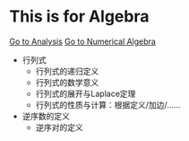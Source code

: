 # This is for Algebra

[Go to Analysis](./Analysis.md)
[Go to Numerical Algebra](./NumericalAlgebra.md)

- 行列式
  - 行列式的递归定义
  - 行列式的数学意义
  - 行列式的展开与Laplace定理
  - 行列式的性质与计算：根据定义/加边/……
- 逆序数的定义
  - 逆序对的定义
